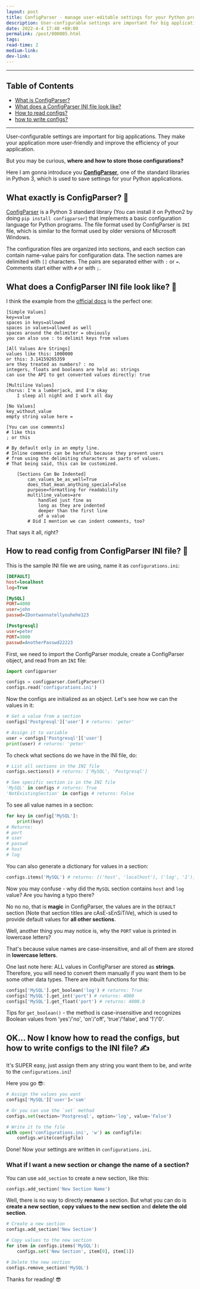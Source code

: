 ```yaml
---
layout: post
title: ConfigParser - manage user-editable settings for your Python programs
description: User-configurable settings are important for big applications. They make your application more user-friendly and improve the efficiency of your application. But you may be curious, where and how to store those configurations?
date: 2022-4-4 17:40 +08:00
permalink: /post/000005.html
tags: 
read-time: 2
medium-link:
dev-link: 
---
```


___

## Table of Contents

- [What is ConfigParser?](#what-is-configparser)
- [What does a ConfigParser INI file look like?](#what-does-ini-file-look-like)
- [How to read configs?](#how-to-read-config)
- [how to write configs?](#how-to-write-config)


___


User-configurable settings are important for big applications. They make your application more user-friendly and improve the efficiency of your application.

But you may be curious, **where and how to store those configurations?**

Here I am gonna introduce you **[ConfigParser](https://docs.python.org/3/library/configparser)**, one of the standard libraries in Python 3, which is used to save settings for your Python applications.


<h2><span id="what-is-configparser">What exactly is ConfigParser? 🤔</span></h2>

[ConfigParser](https://docs.python.org/3/library/configparser.html) is a Python 3 standard library (You can install it on Python2 by doing `pip install configparser`) that implements a basic configuration language for Python programs. 
The file format used by ConfigParser is `INI` file, which is similar to the format used by older versions of Microsoft Windows. 

The configuration files are organized into sections, and each section can contain name-value pairs for configuration data. The section names are delimited with `[]` characters. The pairs are separated either with `:` or `=`. Comments start either with `#` or with `;`.


<h2><span id="what-does-ini-file-look-like">What does a ConfigParser INI file look like? 🧐</span></h2>

I think the example from the [official docs](https://docs.python.org/3/library/configparser.html#supported-ini-file-structure) is the perfect one:

```
[Simple Values]
key=value
spaces in keys=allowed
spaces in values=allowed as well
spaces around the delimiter = obviously
you can also use : to delimit keys from values

[All Values Are Strings]
values like this: 1000000
or this: 3.14159265359
are they treated as numbers? : no
integers, floats and booleans are held as: strings
can use the API to get converted values directly: true

[Multiline Values]
chorus: I'm a lumberjack, and I'm okay
    I sleep all night and I work all day

[No Values]
key_without_value
empty string value here =

[You can use comments]
# like this
; or this

# By default only in an empty line.
# Inline comments can be harmful because they prevent users
# from using the delimiting characters as parts of values.
# That being said, this can be customized.

    [Sections Can Be Indented]
        can_values_be_as_well=True
        does_that_mean_anything_special=False
        purpose=formatting for readability
        multiline_values=are
            handled just fine as
            long as they are indented
            deeper than the first line
            of a value
        # Did I mention we can indent comments, too?
```

That says it all, right?


<h2><span id="how-to-read-config">How to read config from ConfigParser INI file? 📄</span></h2>


This is the sample INI file we are using, name it as `configurations.ini`:

```ini
[DEFAULT]
host=localhost
log=True

[MySQL]
PORT=4000
user=john
passwd=IDontwannatellyouhehe123

[Postgresql]
user=peter
PORT=3000
passwd=AnotherPasswd22223
```


First, we need to import the ConfigParser module, create a ConfigParser object, and read from an `INI` file:

```py
import configparser

configs = configparser.ConfigParser()
configs.read('configurations.ini')
```

Now the configs are initialized as an object. Let's see how we can the values in it:

```py
# Get a value from a section
configs['Postgresql']['user'] # returns: 'peter'

# Assign it to variable
user = configs['Postgresql']['user']
print(user) # returns: 'peter'
```

To check what sections do we have in the INI file, do:

```py
# List all sections in the INI file
configs.sections() # returns: ['MySQL', 'Postgresql']

# See specific section is in the INI file
'MySQL' in configs # returns: True
'NotExistingSection' in configs # returns: False
```

To see all value names in a section:

```py
for key in config['MySQL']:
    print(key)
# Returns: 
# port
# user
# passwd
# host
# log
```

You can also generate a dictionary for values in a section:

```py
configs.items('MySQL') # returns: [('host', 'localhost'), ('log', '1'), ('port', '4000'), ('user', 'john'), ('passwd', 'IDontwannatellyouhehe123')]
```

Now you may confuse - why did the `MySQL` section contains `host` and `log` value? Are you having a typo there?

No no no, that is **magic** in ConfigParser, the values are in the `DEFAULT` section (Note that section titles are cAsE-sEnSiTiVe), which is used to provide default values for **all other sections**.

Well, another thing you may notice is, why the `PORT` value is printed in lowercase letters? 

That's because value names are case-insensitive, and all of them are stored in **lowercase letters**.


One last note here: ALL values in ConfigParser are stored as **strings**.
Therefore, you will need to convert them manually if you want them to be some other data types. There are inbuilt functions for this:

```py
configs['MySQL'].get_boolean('log') # returns: True
configs['MySQL'].get_int('port') # returns: 4000
configs['MySQL'].get_float('port') # returns: 4000.0
```

Tips for `get_boolean()` - the method is case-insensitive and recognizes Boolean values from 'yes'/'no', 'on'/'off', 'true'/'false', and '1'/'0'.


<h2><span id="how-to-write-config">OK... Now I know how to read the configs, but how to write configs to the INI file? ✍</span></h2>

It's SUPER easy, just assign them any string you want them to be, and write to the `configurations.ini`!

Here you go 😎:

```py
# Assign the values you want 
configs['MySQL']['user']='sam'

# Or you can use the `set` method
configs.set(section='Postgresql', option='log', value='False')

# Write it to the file
with open('configurations.ini', 'w') as configfile:
    configs.write(configfile)
```

Done! Now your settings are written in `configurations.ini`.


### What if I want a new section or change the name of a section?

You can use `add_section` to create a new section, like this:

```py
configs.add_section('New Section Name')
```

Well, there is no way to directly **rename** a section. But what you can do is **create a new section**, **copy values to the new section** and **delete the old section**.

```py
# Create a new section
configs.add_section('New Section')

# Copy values to the new section
for item in configs.items('MySQL'):
    configs.set('New Section', item[0], item[1])

# Delete the new section
configs.remove_section('MySQL')
```

Thanks for reading! 😎
